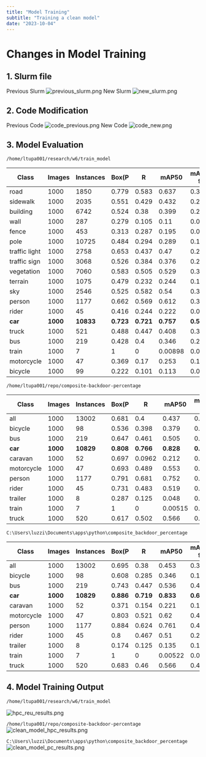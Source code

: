 ```yaml
---
title: "Model Training"
subtitle: "Training a clean model"
date: "2023-10-04"
---
```


# Changes in Model Training

## 1. Slurm file
Previous Slurm
![previous_slurm.png](/images/previous_slurm.png)
New Slurm
![new_slurm.png](/images/new_slurm.png)

## 2. Code Modification
Previous Code
![code_previous.png](/images/code_previous.png)
New Code
![code_new.png](/images/code_new.png)

## 3. Model Evaluation
`/home/ltupa001/research/w6/train_model`

| Class         | Images | Instances | Box(P | R     | mAP50   | mAP50-95) | Mask(P | R      | mAP50   | mAP50-95) |
|---------------|--------|-----------|-------|-------|---------|-----------|--------|--------|---------|-----------|
| road          | 1000   | 1850      | 0.779 | 0.583 | 0.637   | 0.316     | 0.76   | 0.559  | 0.606   | 0.328     |
| sidewalk      | 1000   | 2035      | 0.551 | 0.429 | 0.432   | 0.25      | 0.553  | 0.416  | 0.409   | 0.189     |
| building      | 1000   | 6742      | 0.524 | 0.38  | 0.399   | 0.227     | 0.521  | 0.366  | 0.375   | 0.185     |
| wall          | 1000   | 287       | 0.279 | 0.105 | 0.11    | 0.063     | 0.298  | 0.101  | 0.107   | 0.0604    |
| fence         | 1000   | 453       | 0.313 | 0.287 | 0.195   | 0.094     | 0.214  | 0.188  | 0.0975  | 0.0386    |
| pole          | 1000   | 10725     | 0.484 | 0.294 | 0.289   | 0.146     | 0.46   | 0.27   | 0.248   | 0.0806    |
| traffic light | 1000   | 2758      | 0.653 | 0.437 | 0.47    | 0.237     | 0.629  | 0.414  | 0.442   | 0.193     |
| traffic sign  | 1000   | 3068      | 0.526 | 0.384 | 0.376   | 0.228     | 0.512  | 0.366  | 0.359   | 0.175     |
| vegetation    | 1000   | 7060      | 0.583 | 0.505 | 0.529   | 0.314     | 0.562  | 0.474  | 0.48    | 0.24      |
| terrain       | 1000   | 1075      | 0.479 | 0.232 | 0.244   | 0.122     | 0.432  | 0.203  | 0.201   | 0.085     |
| sky           | 1000   | 2546      | 0.525 | 0.582 | 0.54    | 0.334     | 0.532  | 0.576  | 0.546   | 0.351     |
| person        | 1000   | 1177      | 0.662 | 0.569 | 0.612   | 0.346     | 0.645  | 0.548  | 0.575   | 0.241     |
| rider         | 1000   | 45        | 0.416 | 0.244 | 0.222   | 0.0926    | 0.244  | 0.133  | 0.0943  | 0.0143    |
| **car**           | **1000**   | **10833**     | **0.723** | **0.721** | **0.757**   | **0.554**     | **0.671**  | **0.659**  | **0.682**   | **0.392**     |
| truck         | 1000   | 521       | 0.488 | 0.447 | 0.408   | 0.309     | 0.493  | 0.44   | 0.393   | 0.228     |
| bus           | 1000   | 219       | 0.428 | 0.4   | 0.346   | 0.269     | 0.412  | 0.378  | 0.331   | 0.204     |
| train         | 1000   | 7         | 1     | 0     | 0.00898 | 0.00719   | 1      | 0      | 0.00898 | 0.00719   |
| motorcycle    | 1000   | 47        | 0.369 | 0.17  | 0.253   | 0.162     | 0.434  | 0.191  | 0.254   | 0.083     |
| bicycle       | 1000   | 99        | 0.222 | 0.101 | 0.113   | 0.0442    | 0.136  | 0.0606 | 0.0521  | 0.0147    |

`/home/ltupa001/repo/composite-backdoor-percentage`

| Class      | Images | Instances | Box(P | R      | mAP50   | mAP50-95) | Mask(P | R      | mAP50   | mAP50-95) |
|------------|--------|-----------|-------|--------|---------|-----------|--------|--------|---------|-----------|
| all        | 1000   | 13002     | 0.681 | 0.4    | 0.437   | 0.31      | 0.662  | 0.382  | 0.406   | 0.246     |
| bicycle    | 1000   | 98        | 0.536 | 0.398  | 0.379   | 0.171     | 0.513  | 0.378  | 0.33    | 0.141     |
| bus        | 1000   | 219       | 0.647 | 0.461  | 0.505   | 0.41      | 0.649  | 0.461  | 0.504   | 0.376     |
| **car**        | **1000**   | **10829**     | **0.808** | **0.766**  | **0.828**   | **0.62**      | **0.777**  | **0.729**  | **0.779**   | **0.487**     |
| caravan    | 1000   | 52        | 0.697 | 0.0962 | 0.212   | 0.188     | 0.704  | 0.0962 | 0.212   | 0.178     |
| motorcycle | 1000   | 47        | 0.693 | 0.489  | 0.553   | 0.416     | 0.705  | 0.489  | 0.531   | 0.321     |
| person     | 1000   | 1177      | 0.791 | 0.681  | 0.752   | 0.483     | 0.776  | 0.662  | 0.733   | 0.393     |
| rider      | 1000   | 45        | 0.731 | 0.483  | 0.519   | 0.311     | 0.591  | 0.386  | 0.375   | 0.149     |
| trailer    | 1000   | 8         | 0.287 | 0.125  | 0.048   | 0.0414    | 0.299  | 0.125  | 0.048   | 0.042     |
| train      | 1000   | 7         | 1     | 0      | 0.00515 | 0.00412   | 1      | 0      | 0.00515 | 0.00412   |
| truck      | 1000   | 520       | 0.617 | 0.502  | 0.566   | 0.456     | 0.611  | 0.49   | 0.545   | 0.374     |


`C:\Users\luzzi\Documents\apps\python\composite_backdoor_percentage`

| Class      | Images | Instances | Box(P | R     | mAP50   | mAP50-95) | Mask(P | R     | mAP50   | mAP50-95) |
|------------|--------|-----------|-------|-------|---------|-----------|--------|-------|---------|-----------|
| all        | 1000   | 13002     | 0.695 | 0.38  | 0.453   | 0.32      | 0.678  | 0.351 | 0.415   | 0.258     |
| bicycle    | 1000   | 98        | 0.608 | 0.285 | 0.346   | 0.168     | 0.537  | 0.235 | 0.256   | 0.103     |
| bus        | 1000   | 219       | 0.743 | 0.447 | 0.536   | 0.432     | 0.751  | 0.443 | 0.53    | 0.396     |
| **car**        | **1000**   | **10829**     | **0.886** | **0.719** | **0.833**   | **0.628**     | **0.86**   | **0.68**  | **0.784**   | **0.499**     |
| caravan    | 1000   | 52        | 0.371 | 0.154 | 0.221   | 0.193     | 0.405  | 0.154 | 0.221   | 0.187     |
| motorcycle | 1000   | 47        | 0.803 | 0.521 | 0.62    | 0.423     | 0.734  | 0.469 | 0.549   | 0.336     |
| person     | 1000   | 1177      | 0.884 | 0.624 | 0.761   | 0.49      | 0.876  | 0.598 | 0.727   | 0.399     |
| rider      | 1000   | 45        | 0.8   | 0.467 | 0.51    | 0.28      | 0.667  | 0.355 | 0.384   | 0.154     |
| trailer    | 1000   | 8         | 0.174 | 0.125 | 0.135   | 0.119     | 0.254  | 0.125 | 0.135   | 0.121     |
| train      | 1000   | 7         | 1     | 0     | 0.00522 | 0.00358   | 1      | 0     | 0.00532 | 0.00387   |
| truck      | 1000   | 520       | 0.683 | 0.46  | 0.566   | 0.46      | 0.692  | 0.448 | 0.555   | 0.386     |

## 4. Model Training Output
`/home/ltupa001/research/w6/train_model`

![hpc_reu_results.png](/images/hpc_reu_results.png)

`/home/ltupa001/repo/composite-backdoor-percentage`
![clean_model_hpc_results.png](/images/clean_model_hpc_results.png)

`C:\Users\luzzi\Documents\apps\python\composite_backdoor_percentage`
![clean_model_pc_results.png](/images/clean_model_pc_results.png)